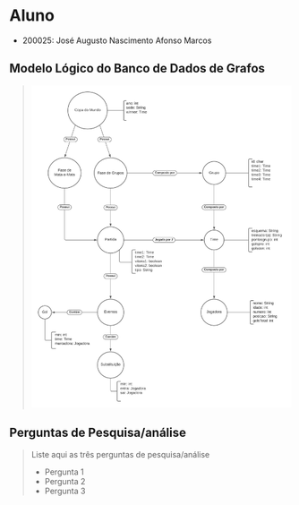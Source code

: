 # Aluno
* 200025: José Augusto Nascimento Afonso Marcos

## Modelo Lógico do Banco de Dados de Grafos

> ![Diagrama de Orquestração](images/mc536.png)

## Perguntas de Pesquisa/análise

> Liste aqui as três perguntas de pesquisa/análise
> * Pergunta 1
> * Pergunta 2
> * Pergunta 3